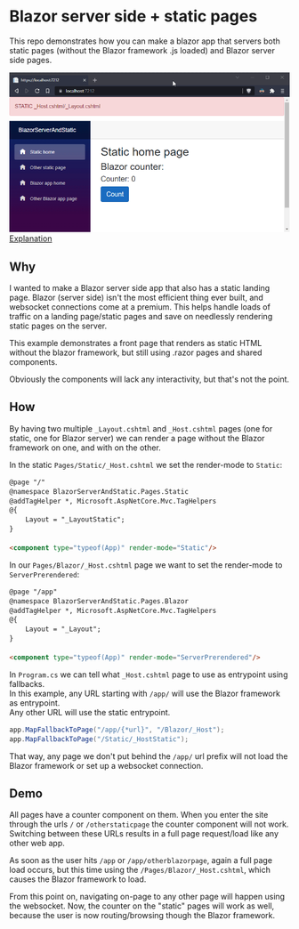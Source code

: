 # Blazor server side + static pages
This repo demonstrates how you can make a blazor app that servers both static pages (without the Blazor framework .js loaded) and Blazor server side pages.

![demo](readme/demo.gif)
[Explanation](#user-content-demo)

## Why
I wanted to make a Blazor server side app that also has a static landing page. Blazor (server side) isn't the most efficient thing ever built, and websocket connections come at a premium. This helps handle loads of traffic on a landing page/static pages and save on needlessly rendering static pages on the server.

This example demonstrates a front page that renders as static HTML without the blazor framework, but still using .razor pages and shared components.

Obviously the components will lack any interactivity, but that's not the point.

## How

By having two multiple `_Layout.cshtml` and `_Host.cshtml` pages (one for static, one for Blazor server) we can render a page without the Blazor framework on one, and with on the other.

In the static `Pages/Static/_Host.cshtml` we set the render-mode to `Static`:
```html
@page "/"
@namespace BlazorServerAndStatic.Pages.Static
@addTagHelper *, Microsoft.AspNetCore.Mvc.TagHelpers
@{
	Layout = "_LayoutStatic";
}

<component type="typeof(App)" render-mode="Static"/>
```

In our `Pages/Blazor/_Host.cshtml` page we want to set the render-mode to `ServerPrerendered`:
```html
@page "/app"
@namespace BlazorServerAndStatic.Pages.Blazor
@addTagHelper *, Microsoft.AspNetCore.Mvc.TagHelpers
@{
	Layout = "_Layout";
}

<component type="typeof(App)" render-mode="ServerPrerendered"/>
```

In `Program.cs` we can tell what `_Host.cshtml` page to use as entrypoint using fallbacks.  
In this example, any URL starting with `/app/` will use the Blazor framework as entrypoint.  
Any other URL will use the static entrypoint.
```csharp
app.MapFallbackToPage("/app/{*url}", "/Blazor/_Host");
app.MapFallbackToPage("/Static/_HostStatic");
```

That way, any page we don't put behind the `/app/` url prefix will not load the Blazor framework or set up a websocket connection.

## Demo

All pages have a counter component on them. When you enter the site through the urls `/` or `/otherstaticpage` the counter component will not work. Switching between these URLs results in a full page request/load like any other web app.

As soon as the user hits `/app` or `/app/otherblazorpage`, again a full page load occurs, but this time using the `/Pages/Blazor/_Host.cshtml`, which causes the Blazor framework to load.

From this point on, navigating on-page to any other page will happen using the websocket. Now, the counter on the "static" pages will work as well, because the user is now routing/browsing though the Blazor framework.